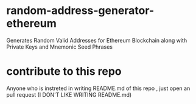 # random-address-generator-ethereum
Generates Random Valid Addresses for Ethereum Blockchain along with Private Keys and Mnemonic Seed Phrases
# contribute to this repo
Anyone who is instreted in writing README.md of this repo , just open an pull request (I DON'T LIKE WRITING README.md)
